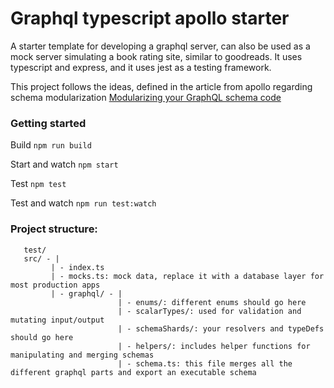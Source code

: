 # Graphql typescript apollo starter

A starter template for developing a graphql server, can also be used as a mock server simulating a book rating site, similar to goodreads. It uses typescript and express, and it uses jest as a testing framework.

This project follows the ideas, defined in the article from apollo regarding schema modularization [Modularizing your GraphQL schema code](https://blog.apollographql.com/modularizing-your-graphql-schema-code-d7f71d5ed5f2)

### Getting started

Build `npm run build`

Start and watch `npm start`

Test `npm test`

Test and watch `npm run test:watch`

### Project structure:
        
       test/ 
       src/ - |
             | - index.ts
             | - mocks.ts: mock data, replace it with a database layer for most production apps
             | - graphql/ - |
                            | - enums/: different enums should go here
                            | - scalarTypes/: used for validation and mutating input/output
                            | - schemaShards/: your resolvers and typeDefs should go here
                            | - helpers/: includes helper functions for manipulating and merging schemas 
                            | - schema.ts: this file merges all the different graphql parts and export an executable schema
